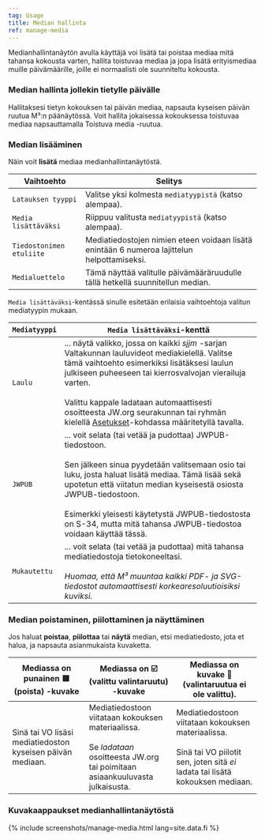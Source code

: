 ```yaml
---
tag: Usage
title: Median hallinta
ref: manage-media
---
```


Medianhallintanäytön avulla käyttäjä voi lisätä tai poistaa mediaa mitä tahansa kokousta varten, hallita toistuvaa mediaa ja jopa lisätä erityismediaa muille päivämäärille, joille ei normaalisti ole suunniteltu kokousta.

### Median hallinta jollekin tietylle päivälle

Hallitaksesi tietyn kokouksen tai päivän mediaa, napsauta kyseisen päivän ruutua M³:n päänäytössä. Voit hallita jokaisessa kokouksessa toistuvaa mediaa napsauttamalla Toistuva media -ruutua.

### Median lisääminen

Näin voit **lisätä** mediaa medianhallintanäytöstä.

| Vaihtoehto           | Selitys                                         |
| ---------------- | --------------------------------------------------- |
| `Latauksen tyyppi` | Valitse yksi kolmesta `mediatyypistä` (katso alempaa). |
| `Media lisättäväksi`   | Riippuu valitusta `mediatyypistä` (katso alempaa).      |
| `Tiedostonimen etuliite` | Mediatiedostojen nimien eteen voidaan lisätä enintään 6 numeroa lajittelun helpottamiseksi. |
| `Medialuettelo` | Tämä näyttää valitulle päivämääräruudulle tällä hetkellä suunnitellun median. |

`Media lisättäväksi`-kentässä sinulle esitetään erilaisia vaihtoehtoja valitun mediatyypin mukaan.

| `Mediatyyppi` | `Media lisättäväksi`-kenttä |
| ------------ | ------------------------ |
| `Laulu` | ... näytä valikko, jossa on kaikki *sjjm* -sarjan Valtakunnan lauluvideot mediakielellä. Valitse tämä vaihtoehto esimerkiksi lisätäksesi laulun julkiseen puheeseen tai kierrosvalvojan vierailuja varten. <br><br> Valittu kappale ladataan automaattisesti osoitteesta JW.org seurakunnan tai ryhmän kielellä [Asetukset]({{page.lang}}/#configuration)-kohdassa määritetyllä tavalla. |
| `JWPUB` | ... voit selata (tai vetää ja pudottaa) JWPUB-tiedostoon. <br><br> Sen jälkeen sinua pyydetään valitsemaan osio tai luku, josta haluat lisätä mediaa. Tämä lisää sekä upotetun että viitatun median kyseisestä osiosta JWPUB-tiedostoon. <br><br> Esimerkki yleisesti käytetystä JWPUB-tiedostosta on S-34, mutta mitä tahansa JWPUB-tiedostoa voidaan käyttää tässä. |
| `Mukautettu` | ... voit selata (tai vetää ja pudottaa) mitä tahansa mediatiedostoja tietokoneeltasi. <br><br> *Huomaa, että M³ muuntaa kaikki PDF- ja SVG-tiedostot automaattisesti korkearesoluutioisiksi kuviksi.* |

### Median poistaminen, piilottaminen ja näyttäminen

Jos haluat **poistaa**, **piilottaa** tai **näytä** median, etsi mediatiedosto, jota et halua, ja napsauta asianmukaista kuvaketta.

| Mediassa on punainen 🟥 (poista) -kuvake | Mediassa on ☑️ (valittu valintaruutu) -kuvake | Mediassa on kuvake 🔲 (valintaruutua ei ole valittu). |
| ---------------------- | --------------------------- | ------------------------------ |
| Sinä tai VO lisäsi mediatiedoston kyseisen päivän mediaan. | Mediatiedostoon viitataan kokouksen materiaalissa. <br><br> Se *ladataan* osoitteesta JW.org tai poimitaan asiaankuuluvasta julkaisusta. | Mediatiedostoon viitataan kokouksen materiaalissa. <br><br> Sinä tai VO piilotit sen, joten sitä *ei* ladata tai lisätä kokouksen mediaan. |

### Kuvakaappaukset medianhallintanäytöstä

{% include screenshots/manage-media.html lang=site.data.fi %}
